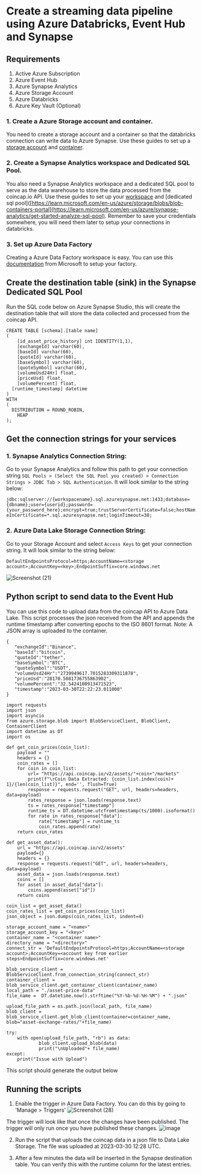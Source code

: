 # Create a streaming data pipeline using Azure Databricks, Event Hub and Synapse


## Requirements

1. Active Azure Subscription
2. Azure Event Hub 
3. Azure Synapse Analytics
4. Azure Storage Account
5. Azure Databricks
6. Azure Key Vault (Optional)

### 1. Create a Azure Storage account and container. 

You need to create a storage account and a container so that the databricks connection can write data to Azure Synapse. Use these guides to set up a [storage account](https://learn.microsoft.com/en-us/azure/storage/common/storage-account-create?tabs=azure-portal) and [container](https://learn.microsoft.com/en-us/azure/storage/blobs/blob-containers-portal).

### 2. Create a Synapse Analytics workspace and Dedicated SQL Pool. 

You also need a Synapse Analytics workspace and a dedicated SQL pool to serve as the data warehouse to store the data processed from the coincap.io API. Use these guides to set up your [workspace](https://learn.microsoft.com/en-us/azure/synapse-analytics/get-started-create-workspace) and [dedicated sql pool]([https://learn.microsoft.com/en-us/azure/storage/blobs/blob-containers-portal](https://learn.microsoft.com/en-us/azure/synapse-analytics/get-started-analyze-sql-pool). Remember to save your credentials somewhere, you will need them later to setup your connections in databricks.

### 3. Set up Azure Data Factory

Creating a Azure Data Factory workspace is easy. You can use this [documentation](https://learn.microsoft.com/en-us/azure/data-factory/quickstart-create-data-factory) from Microsoft to setup your factory. 

## Create the destination table (sink) in the Synapse Dedicated SQL Pool

Run the SQL code below on Azure Synapse Studio, this will create the destination table that will store the data collected and processed from the coincap API.

```	
CREATE TABLE [schema].[table name]
(
	[id_asset_price_history] int IDENTITY(1,1),
	[exchangeId] varchar(60),
	[baseId] varchar(60),
	[quoteId] varchar(60),
	[baseSymbol] varchar(60),
	[quoteSymbol] varchar(60),
	[volumeUsd24Hr] float,
	[priceUsd] float,
	[volumePercent] float,
  [runtime_timestamp] datetime
)
WITH
(
  DISTRIBUTION = ROUND_ROBIN,
	HEAP
);
```
## Get the connection strings for your services

### 1. Synapse Analytics Connection String: 
Go to your Synapse Analytics and follow this path to get your connection string `SQL Pools > (Select the SQL Pool you created) > Connection Strings > JDBC Tab > SQL Authentication`. It will look similar to the string below:

`jdbc:sqlserver://{workspacename}.sql.azuresynapse.net:1433;database={dbname};user={userid};password={your_password_here};encrypt=true;trustServerCertificate=false;hostNameInCertificate=*.sql.azuresynapse.net;loginTimeout=30;`

### 2. Azure Data Lake Storage Connection String: 
Go to your Storage Account and select `Access Keys` to get your connection string. It will look similar to the string below:

`DefaultEndpointsProtocol=https;AccountName=<storage account>;AccountKey=<key>;EndpointSuffix=core.windows.net`

![Screenshot (21)](https://user-images.githubusercontent.com/50084105/228976604-c7ea7b79-854b-4b3e-8151-cd031e4b0f9a.png)

## Python script to send data to the Event Hub

You can use this code to upload data from the coincap API to Azure Data Lake. This script processes the json received from the API and appends the runtime timestamp after converting epochs to the ISO 8601 format. Note: A JSON array is uploaded to the container.

```
{
   "exchangeId":"Binance",
   "baseId":"bitcoin",
   "quoteId":"tether",
   "baseSymbol":"BTC",
   "quoteSymbol":"USDT",
   "volumeUsd24Hr":"2739949617.7015283309311878",
   "priceUsd":"28170.5081736755863902",
   "volumePercent":"32.5424100913471523",
   "timestamp":"2023-03-30T22:22:23.011000"
}
```

```
import requests
import json
import asyncio
from azure.storage.blob import BlobServiceClient, BlobClient, ContainerClient
import datetime as DT
import os

def get_coin_prices(coin_list):
    payload = ""
    headers = {}
    coin_rates = []
    for coin in coin_list:
        url= "https://api.coincap.io/v2/assets/"+coin+"/markets"
        print(f"\rCoin Data Extracted: {coin_list.index(coin)+ 1}/{len(coin_list)}", end='', flush=True)
        response = requests.request("GET", url, headers=headers, data=payload)
        rates_response = json.loads(response.text)
        ts = rates_response["timestamp"]
        runtime_ts = DT.datetime.utcfromtimestamp(ts/1000).isoformat()
        for rate in rates_response["data"]:
            rate["timestamp"] = runtime_ts
            coin_rates.append(rate)  
    return coin_rates   

def get_asset_data():
    url = "https://api.coincap.io/v2/assets"
    payload={}
    headers = {}
    response = requests.request("GET", url, headers=headers, data=payload)
    asset_data = json.loads(response.text)
    coins = []
    for asset in asset_data["data"]:
        coins.append(asset["id"])
    return coins

coin_list = get_asset_data()
coin_rates_list = get_coin_prices(coin_list)
json_object = json.dumps(coin_rates_list, indent=4)

storage_account_name = "<name>"
storage_account_key = "<key>"
container_name = "<container name>"
directory_name = "<directory>"
connect_str = 'DefaultEndpointsProtocol=https;AccountName=<storage account>;AccountKey=<account key from earlier steps>EndpointSuffix=core.windows.net'

blob_service_client = BlobServiceClient.from_connection_string(connect_str)
container_client = blob_service_client.get_container_client(container_name)
local_path = "./asset-price-data"
file_name =  DT.datetime.now().strftime("%Y-%b-%d-%H-%M") + ".json"

upload_file_path = os.path.join(local_path, file_name)
blob_client = blob_service_client.get_blob_client(container=container_name, blob="asset-exchange-rates/"+file_name)

try:
    with open(upload_file_path, "rb") as data:
            blob_client.upload_blob(data)
            print("\nUploaded"+ file_name)
except:
    print("Issue with Upload")
```
This script should generate the output below



## Running the scripts

1. Enable the trigger in Azure Data Factory. You can do this by going to 'Manage > Triggers'
![Screenshot (28)](https://user-images.githubusercontent.com/50084105/229034613-019be370-769f-4c3a-8bf9-af0bba181932.png)

The trigger will look like that once the changes have been published. The trigger will only run once you have published these changes.
![image](https://user-images.githubusercontent.com/50084105/229030556-fdf0907a-f86f-4984-90ee-c00801d08f36.png)


2. Run the script that uploads the coincap data in a json file to Data Lake Storage. The file was uploaded at 2023-03-30 12:28 UTC.


3. After a few minutes the data will be inserted in the Synapse destination table. You can verify this with the runtime column for the latest entries.

